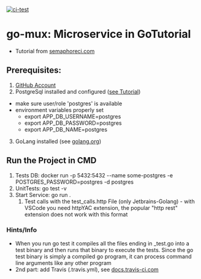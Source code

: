 [![ci-test](https://github.com/aarthofer/go-ex2/actions/workflows/go.yml/badge.svg)](https://github.com/aarthofer/go-ex2/actions/workflows/go.yml)

# go-mux: Microservice in GoTutorial

- Tutorial from [semaphoreci.com](https://semaphoreci.com/community/tutorials/building-and-testing-a-rest-api-in-go-with-gorilla-mux-and-postgresql)

## Prerequisites:
1. [GitHub Account](https://github.com)
2. PostgreSql installed and configured ([see Tutorial](https://www.codementor.io/@engineerapart/getting-started-with-postgresql-on-mac-osx-are8jcopb))
  * make sure user/role 'postgres' is available
  * environment variables properly set
     * export APP\_DB_USERNAME=postgres
	  * export APP\_DB_PASSWORD=postgres
	 * export APP\_DB_NAME=postgres
3. GoLang installed (see [golang.org](https://golang.org))


## Run the Project in CMD
1. Tests DB: docker run -p 5432:5432 --name some-postgres -e POSTGRES_PASSWORD=postgres -d postgres
2. UnitTests: go test -v
3. Start Service: go run .
   1. Test calls with the test_calls.http File (only Jetbrains-Golang) - with VSCode you need httpYAC extension, the popular "http rest" extension does not work with this format

### Hints/Info
- When you run go test it compiles all the files ending in _test.go into a test binary and then runs that binary to execute the tests. Since the go test binary is simply a compiled go program, it can process command line arguments like any other program 
- 2nd part: add Travis (.travis.yml), see [docs.travis-ci.com](https://docs.travis-ci.com/user/tutorial/#to-get-started-with-travis-ci)